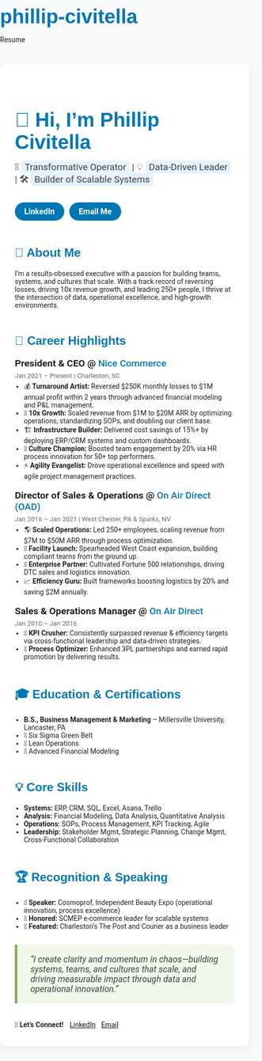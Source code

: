 # phillip-civitella
Resume
<!DOCTYPE html>
<html lang="en">
<head>
  <meta charset="UTF-8">
  <meta name="viewport" content="width=device-width, initial-scale=1">
  <title>Phillip Civitella | Transformative Operator & Data-Driven Leader</title>
  <meta name="description" content="Portfolio and bio of Phillip Civitella – executive, operator, and builder of scalable teams and systems.">
  <link href="https://fonts.googleapis.com/css?family=Montserrat:700,400|Roboto:400,700&display=swap" rel="stylesheet">
  <style>
    :root {
      --accent: #0077b5;
      --bg: #f8f9fa;
      --text: #222;
      --card: #fff;
      --shadow: 0 4px 16px rgba(0,0,0,0.07);
      --radius: 14px;
    }
    html, body {
      margin: 0;
      padding: 0;
      background: var(--bg);
      color: var(--text);
      font-family: 'Roboto', Arial, sans-serif;
      min-height: 100%;
    }
    .container {
      max-width: 780px;
      margin: 40px auto;
      padding: 36px 30px;
      background: var(--card);
      border-radius: var(--radius);
      box-shadow: var(--shadow);
    }
    h1 {
      font-family: 'Montserrat', sans-serif;
      font-size: 2.5rem;
      margin-bottom: 0.4em;
      color: var(--accent);
    }
    h2 {
      font-family: 'Montserrat', sans-serif;
      margin-top: 2.1em;
      font-size: 1.5rem;
      color: var(--accent);
    }
    h3 {
      margin-top: 1em;
      margin-bottom: 0.3em;
      font-size: 1.2rem;
      font-weight: 700;
    }
    .lead {
      font-size: 1.18rem;
      margin-bottom: 1.5em;
      color: #444;
    }
    .contact-links a {
      display: inline-block;
      text-decoration: none;
      color: #fff;
      background: var(--accent);
      padding: 9px 19px;
      border-radius: 20px;
      margin: 0 7px 0 0;
      font-size: 1rem;
      font-weight: 600;
      transition: background 0.14s;
    }
    .contact-links a:hover {
      background: #005983;
    }
    .highlight {
      background: #e3f2fd;
      padding: 2px 7px;
      border-radius: 6px;
    }
    ul {
      padding-left: 1.3em;
      margin-top: 0.3em;
      margin-bottom: 0.9em;
    }
    .section {
      margin-bottom: 2.1em;
    }
    .role {
      font-weight: bold;
      color: #222;
    }
    .company {
      color: var(--accent);
      font-weight: 500;
    }
    .date-location {
      color: #666;
      font-size: 0.95em;
    }
    .brand-quote {
      margin: 1.4em 0 2em 0;
      padding: 1.1em 1.5em;
      background: #f1f8e9;
      border-left: 5px solid #7cb342;
      font-style: italic;
      font-size: 1.1rem;
      color: #444;
      border-radius: 0 10px 10px 0;
    }
    @media (max-width: 700px) {
      .container {
        padding: 18px 5vw;
      }
      h1 { font-size: 2rem; }
    }
  </style>
</head>
<body>
  <div class="container">
    <h1>👋 Hi, I’m Phillip Civitella</h1>
    <div class="lead">
      🚀 <span class="highlight">Transformative Operator</span> | 💡 <span class="highlight">Data-Driven Leader</span> | 🛠️ <span class="highlight">Builder of Scalable Systems</span>
    </div>
    <div class="contact-links">
      <a href="https://www.linkedin.com/in/phillip-civitella-b236ab77/" target="_blank" rel="noopener">LinkedIn</a>
      <a href="mailto:pjcivite@gmail.com">Email Me</a>
    </div>
    <div class="section">
      <h2>🌟 About Me</h2>
      <p>
        I’m a results-obsessed executive with a passion for building teams, systems, and cultures that scale. With a track record of reversing losses, driving 10x revenue growth, and leading 250+ people, I thrive at the intersection of data, operational excellence, and high-growth environments.
      </p>
    </div>
    <div class="section">
      <h2>💼 Career Highlights</h2>
      <h3><span class="role">President & CEO</span> @ <span class="company">Nice Commerce</span></h3>
      <div class="date-location">Jan 2021 – Present | Charleston, SC</div>
      <ul>
        <li>💰 <b>Turnaround Artist:</b> Reversed $250K monthly losses to $1M annual profit within 2 years through advanced financial modeling and P&amp;L management.</li>
        <li>🚀 <b>10x Growth:</b> Scaled revenue from $1M to $20M ARR by optimizing operations, standardizing SOPs, and doubling our client base.</li>
        <li>🏗️ <b>Infrastructure Builder:</b> Delivered cost savings of 15%+ by deploying ERP/CRM systems and custom dashboards.</li>
        <li>💬 <b>Culture Champion:</b> Boosted team engagement by 20% via HR process innovation for 50+ top performers.</li>
        <li>⚡ <b>Agility Evangelist:</b> Drove operational excellence and speed with agile project management practices.</li>
      </ul>
      <h3><span class="role">Director of Sales & Operations</span> @ <span class="company">On Air Direct (OAD)</span></h3>
      <div class="date-location">Jan 2016 – Jan 2021 | West Chester, PA &amp; Sparks, NV</div>
      <ul>
        <li>🌎 <b>Scaled Operations:</b> Led 250+ employees, scaling revenue from $7M to $50M ARR through process optimization.</li>
        <li>🏢 <b>Facility Launch:</b> Spearheaded West Coast expansion, building compliant teams from the ground up.</li>
        <li>🤝 <b>Enterprise Partner:</b> Cultivated Fortune 500 relationships, driving DTC sales and logistics innovation.</li>
        <li>📈 <b>Efficiency Guru:</b> Built frameworks boosting logistics by 20% and saving $2M annually.</li>
      </ul>
      <h3><span class="role">Sales & Operations Manager</span> @ <span class="company">On Air Direct</span></h3>
      <div class="date-location">Jan 2010 – Jan 2016</div>
      <ul>
        <li>🎯 <b>KPI Crusher:</b> Consistently surpassed revenue &amp; efficiency targets via cross-functional leadership and data-driven strategies.</li>
        <li>🔄 <b>Process Optimizer:</b> Enhanced 3PL partnerships and earned rapid promotion by delivering results.</li>
      </ul>
    </div>
    <div class="section">
      <h2>🎓 Education &amp; Certifications</h2>
      <ul>
        <li><b>B.S., Business Management &amp; Marketing</b> – Millersville University, Lancaster, PA</li>
        <li>🏅 Six Sigma Green Belt</li>
        <li>🏅 Lean Operations</li>
        <li>🏅 Advanced Financial Modeling</li>
      </ul>
    </div>
    <div class="section">
      <h2>💡 Core Skills</h2>
      <ul>
        <li><b>Systems:</b> ERP, CRM, SQL, Excel, Asana, Trello</li>
        <li><b>Analysis:</b> Financial Modeling, Data Analysis, Quantitative Analysis</li>
        <li><b>Operations:</b> SOPs, Process Management, KPI Tracking, Agile</li>
        <li><b>Leadership:</b> Stakeholder Mgmt, Strategic Planning, Change Mgmt, Cross-Functional Collaboration</li>
      </ul>
    </div>
    <div class="section">
      <h2>🏆 Recognition &amp; Speaking</h2>
      <ul>
        <li>🎤 <b>Speaker:</b> Cosmoprof, Independent Beauty Expo (operational innovation, process excellence)</li>
        <li>🏅 <b>Honored:</b> SCMEP e-commerce leader for scalable systems</li>
        <li>📰 <b>Featured:</b> Charleston’s The Post and Courier as a business leader</li>
      </ul>
    </div>
    <div class="brand-quote">
      “I create clarity and momentum in chaos—building systems, teams, and cultures that scale, and driving measurable impact through data and operational innovation.”
    </div>
    <div style="margin-top:2.2em;">
      <b>🤝 Let’s Connect!</b>  
      <a href="https://www.linkedin.com/in/phillip-civitella-b236ab77/" target="_blank" rel="noopener" style="margin-left:9px;">LinkedIn</a>
      <a href="mailto:pjcivite@gmail.com" style="margin-left:8px;">Email</a>
    </div>
  </div>
</body>
</html>
